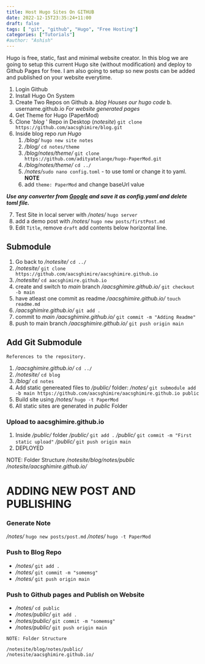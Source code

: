 ```yaml
---
title: Host Hugo Sites On GITHUB
date: 2022-12-15T23:35:24+11:00
draft: false
tags: [ "git", "github", "Hugo", "Free Hosting"]
categories: ["Tutorials"]
#author: "Ashish"
---
```

Hugo is free, static, fast and minimal website creator.
In this blog we are going to setup this current Hugo site (without modification) and deploy to Github Pages for free.
I am also going to setup so new posts can be added and published on your website everytime.

1. Login Github
2. Install Hugo On System
3. Create Two Repos on Github
		a. _blog_
			*Houses our hugo code*
		b. username.github.io
			_For website generated pages_
4. Get Theme for Hugo (PaperMod)
5. Clone '_blog_ ' Repo in Desktop (*notesite*) `git clone https://github.com/aacsghimire/blog.git`
6. Inside blog repo _run Hugo_
	1. */blog/* `hugo new site notes`
	2. */blog/* `cd notes/theme`
	3. */blog/notes/theme/* `git clone https://github.com/adityatelange/hugo-PaperMod.git`
	4.  */blog/notes/theme/* `cd ../`
	5. */notes/*`sudo nano config.toml` - to use toml or change it to yaml. **NOTE**
	6. add `theme: PaperMod` and change baseUrl value

**_Use any converter from [Google](https://www.google.com/search?q=change+toml+to+yaml&oq=change+toml+to+yaml) and save it as config.yaml and delete toml file._**

7. Test Site in local server with */notes/* `hugo server`
8. add a demo post with */notes/*  `hugo new posts/firstPost.md`
9. Edit `Title`, remove `draft` add contents below horizontal line.

## Submodule
1. Go back to */notesite/* `cd ../`
2. */notesite/* `git clone https://github.com/aacsghimire/aacsghimire.github.io`
3. */notesite/* `cd aacsghimire.github.io`
4. create and switch to _main_ branch */aacsghimire.github.io/* `git checkout -b main`
5. have atleast one commit as readme */aacsghimire.github.io/* `touch readme.md`
6. */aacsghimire.github.io/* `git add .`
7. commit to _main_ */aacsghimire.github.io/* `git commit -m "Adding Readme"`
8. push to main branch */aacsghimire.github.io/* `git push origin main`

## Add Git Submodule
	References to the repository.
1. */aacsghimire.github.io/* `cd ../`
2. */notesite/* `cd blog`
3. */blog/* `cd notes`
4. Add static genereated files to */public/* folder:
	 */notes/* `git submodule add -b main https://github.com/aacsghimire/aacsghimire.github.io public`
5. Build site using */notes/* `hugo -t PaperMod`
6. All static sites are generated in *public* Folder

### Upload to aacsghimire.github.io
1. Inside */public/* folder
   */public/* `git add .`
   */public/* `git commit -m "First static upload"`
   */public/* `git push origin main`
2. DEPLOYED

NOTE: Folder Structure
*/notesite/blog/notes/public*
*/notesite/aacsghimire.github.io/*

# ADDING NEW POST AND PUBLISHING

### Generate Note
*/notes/* `hugo new posts/post.md`
*/notes/* `hugo -t PaperMod`

### Push to Blog Repo
- */notes/* `git add .`
- */notes/* `git commit -m "somemsg"`
- */notes/* `git push origin main`

### Push to Github pages and Publish on Website
- */notes/* `cd public`
- */notes/public/* `git add .`
- */notes/public/* `git commit -m "somemsg"`
- */notes/public/* `git push origin main`



```
NOTE: Folder Structure

/notesite/blog/notes/public/
/notesite/aacsghimire.github.io/
```
